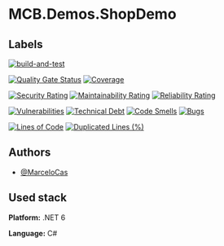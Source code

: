 
# MCB.Demos.ShopDemo


## Labels

[![build-and-test](https://github.com/MarceloCas/MCB.Demos.ShopDemo/actions/workflows/build-and-test.yml/badge.svg?branch=main)](https://github.com/MarceloCas/MCB.Demos.ShopDemo/actions/workflows/build-and-test.yml)


[![Quality Gate Status](https://sonarcloud.io/api/project_badges/measure?project=MarceloCas_MCB.Demos.ShopDemo&metric=alert_status)](https://sonarcloud.io/summary/new_code?id=MarceloCas_MCB.Demos.ShopDemo)
[![Coverage](https://sonarcloud.io/api/project_badges/measure?project=MarceloCas_MCB.Demos.ShopDemo&metric=coverage)](https://sonarcloud.io/summary/new_code?id=MarceloCas_MCB.Demos.ShopDemo)


[![Security Rating](https://sonarcloud.io/api/project_badges/measure?project=MarceloCas_MCB.Demos.ShopDemo&metric=security_rating)](https://sonarcloud.io/summary/new_code?id=MarceloCas_MCB.Demos.ShopDemo)
[![Maintainability Rating](https://sonarcloud.io/api/project_badges/measure?project=MarceloCas_MCB.Demos.ShopDemo&metric=sqale_rating)](https://sonarcloud.io/summary/new_code?id=MarceloCas_MCB.Demos.ShopDemo)
[![Reliability Rating](https://sonarcloud.io/api/project_badges/measure?project=MarceloCas_MCB.Demos.ShopDemo&metric=reliability_rating)](https://sonarcloud.io/summary/new_code?id=MarceloCas_MCB.Demos.ShopDemo)


[![Vulnerabilities](https://sonarcloud.io/api/project_badges/measure?project=MarceloCas_MCB.Demos.ShopDemo&metric=vulnerabilities)](https://sonarcloud.io/summary/new_code?id=MarceloCas_MCB.Demos.ShopDemo)
[![Technical Debt](https://sonarcloud.io/api/project_badges/measure?project=MarceloCas_MCB.Demos.ShopDemo&metric=sqale_index)](https://sonarcloud.io/summary/new_code?id=MarceloCas_MCB.Demos.ShopDemo)
[![Code Smells](https://sonarcloud.io/api/project_badges/measure?project=MarceloCas_MCB.Demos.ShopDemo&metric=code_smells)](https://sonarcloud.io/summary/new_code?id=MarceloCas_MCB.Demos.ShopDemo)
[![Bugs](https://sonarcloud.io/api/project_badges/measure?project=MarceloCas_MCB.Demos.ShopDemo&metric=bugs)](https://sonarcloud.io/summary/new_code?id=MarceloCas_MCB.Demos.ShopDemo)


[![Lines of Code](https://sonarcloud.io/api/project_badges/measure?project=MarceloCas_MCB.Demos.ShopDemo&metric=ncloc)](https://sonarcloud.io/summary/new_code?id=MarceloCas_MCB.Demos.ShopDemo)
[![Duplicated Lines (%)](https://sonarcloud.io/api/project_badges/measure?project=MarceloCas_MCB.Demos.ShopDemo&metric=duplicated_lines_density)](https://sonarcloud.io/summary/new_code?id=MarceloCas_MCB.Demos.ShopDemo)



## Authors

- [@MarceloCas](https://www.linkedin.com/in/marcelocastelobranco/)


## Used stack

**Platform:** .NET 6

**Language:** C#
